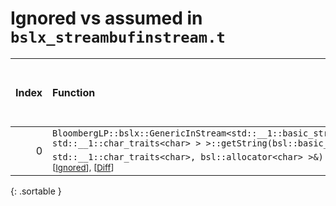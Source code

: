 # Ignored vs assumed in `bslx_streambufinstream.t`

<script src="../sorttable.js"></script>

|   Index | Function                                                                                                                                                                                                                                                                   |   Difference in number of lines |   Function size difference in bytes |   Number of lines in assumed build | Number of bytes in assumed build   |   Number of lines in ignored build | Number of bytes in ignored build   |
|--------:|:---------------------------------------------------------------------------------------------------------------------------------------------------------------------------------------------------------------------------------------------------------------------------|--------------------------------:|------------------------------------:|-----------------------------------:|:-----------------------------------|-----------------------------------:|:-----------------------------------|
|       0 | `BloombergLP::bslx::GenericInStream<std::__1::basic_streambuf<char, std::__1::char_traits<char> > >::getString(bsl::basic_string<char, std::__1::char_traits<char>, bsl::allocator<char> >&)` <sup>\[[Assumed](0-assume)\], \[[Ignored](0-none)\], \[[Diff](0-diff.html)\] |                               5 |                                  16 |                                672 | 4,213,104                          |                                656 | 4,213,104                          |
{: .sortable }
